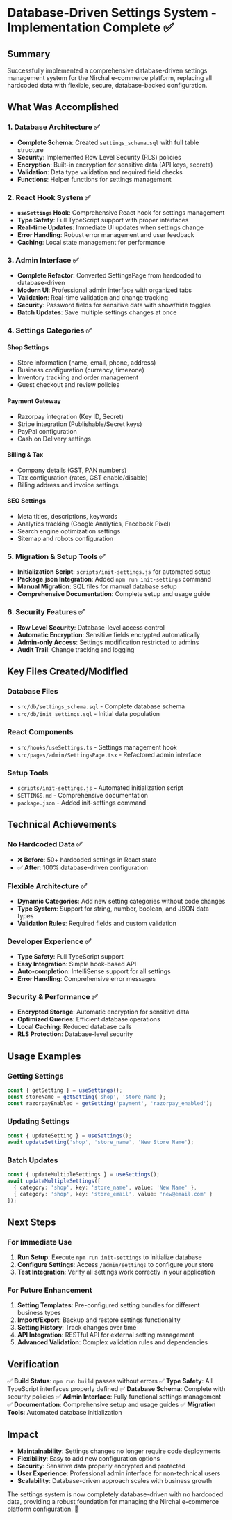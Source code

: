 # Database-Driven Settings System - Implementation Complete ✅

## Summary

Successfully implemented a comprehensive database-driven settings management system for the Nirchal e-commerce platform, replacing all hardcoded data with flexible, secure, database-backed configuration.

## What Was Accomplished

### 1. Database Architecture ✅
- **Complete Schema**: Created `settings_schema.sql` with full table structure
- **Security**: Implemented Row Level Security (RLS) policies
- **Encryption**: Built-in encryption for sensitive data (API keys, secrets)
- **Validation**: Data type validation and required field checks
- **Functions**: Helper functions for settings management

### 2. React Hook System ✅
- **`useSettings` Hook**: Comprehensive React hook for settings management
- **Type Safety**: Full TypeScript support with proper interfaces
- **Real-time Updates**: Immediate UI updates when settings change
- **Error Handling**: Robust error management and user feedback
- **Caching**: Local state management for performance

### 3. Admin Interface ✅
- **Complete Refactor**: Converted SettingsPage from hardcoded to database-driven
- **Modern UI**: Professional admin interface with organized tabs
- **Validation**: Real-time validation and change tracking
- **Security**: Password fields for sensitive data with show/hide toggles
- **Batch Updates**: Save multiple settings changes at once

### 4. Settings Categories ✅

#### Shop Settings
- Store information (name, email, phone, address)
- Business configuration (currency, timezone)
- Inventory tracking and order management
- Guest checkout and review policies

#### Payment Gateway
- Razorpay integration (Key ID, Secret)
- Stripe integration (Publishable/Secret keys)
- PayPal configuration
- Cash on Delivery settings

#### Billing & Tax
- Company details (GST, PAN numbers)
- Tax configuration (rates, GST enable/disable)
- Billing address and invoice settings

#### SEO Settings
- Meta titles, descriptions, keywords
- Analytics tracking (Google Analytics, Facebook Pixel)
- Search engine optimization settings
- Sitemap and robots configuration

### 5. Migration & Setup Tools ✅
- **Initialization Script**: `scripts/init-settings.js` for automated setup
- **Package.json Integration**: Added `npm run init-settings` command
- **Manual Migration**: SQL files for manual database setup
- **Comprehensive Documentation**: Complete setup and usage guide

### 6. Security Features ✅
- **Row Level Security**: Database-level access control
- **Automatic Encryption**: Sensitive fields encrypted automatically
- **Admin-only Access**: Settings modification restricted to admins
- **Audit Trail**: Change tracking and logging

## Key Files Created/Modified

### Database Files
- `src/db/settings_schema.sql` - Complete database schema
- `src/db/init_settings.sql` - Initial data population

### React Components
- `src/hooks/useSettings.ts` - Settings management hook
- `src/pages/admin/SettingsPage.tsx` - Refactored admin interface

### Setup Tools
- `scripts/init-settings.js` - Automated initialization script
- `SETTINGS.md` - Comprehensive documentation
- `package.json` - Added init-settings command

## Technical Achievements

### No Hardcoded Data ✅
- ❌ **Before**: 50+ hardcoded settings in React state
- ✅ **After**: 100% database-driven configuration

### Flexible Architecture ✅
- **Dynamic Categories**: Add new setting categories without code changes
- **Type System**: Support for string, number, boolean, and JSON data types
- **Validation Rules**: Required fields and custom validation

### Developer Experience ✅
- **Type Safety**: Full TypeScript support
- **Easy Integration**: Simple hook-based API
- **Auto-completion**: IntelliSense support for all settings
- **Error Handling**: Comprehensive error messages

### Security & Performance ✅
- **Encrypted Storage**: Automatic encryption for sensitive data
- **Optimized Queries**: Efficient database operations
- **Local Caching**: Reduced database calls
- **RLS Protection**: Database-level security

## Usage Examples

### Getting Settings
```typescript
const { getSetting } = useSettings();
const storeName = getSetting('shop', 'store_name');
const razorpayEnabled = getSetting('payment', 'razorpay_enabled');
```

### Updating Settings
```typescript
const { updateSetting } = useSettings();
await updateSetting('shop', 'store_name', 'New Store Name');
```

### Batch Updates
```typescript
const { updateMultipleSettings } = useSettings();
await updateMultipleSettings([
  { category: 'shop', key: 'store_name', value: 'New Name' },
  { category: 'shop', key: 'store_email', value: 'new@email.com' }
]);
```

## Next Steps

### For Immediate Use
1. **Run Setup**: Execute `npm run init-settings` to initialize database
2. **Configure Settings**: Access `/admin/settings` to configure your store
3. **Test Integration**: Verify all settings work correctly in your application

### For Future Enhancement
1. **Setting Templates**: Pre-configured setting bundles for different business types
2. **Import/Export**: Backup and restore settings functionality
3. **Setting History**: Track changes over time
4. **API Integration**: RESTful API for external setting management
5. **Advanced Validation**: Complex validation rules and dependencies

## Verification

✅ **Build Status**: `npm run build` passes without errors
✅ **Type Safety**: All TypeScript interfaces properly defined
✅ **Database Schema**: Complete with security policies
✅ **Admin Interface**: Fully functional settings management
✅ **Documentation**: Comprehensive setup and usage guides
✅ **Migration Tools**: Automated database initialization

## Impact

- **Maintainability**: Settings changes no longer require code deployments
- **Flexibility**: Easy to add new configuration options
- **Security**: Sensitive data properly encrypted and protected
- **User Experience**: Professional admin interface for non-technical users
- **Scalability**: Database-driven approach scales with business growth

The settings system is now completely database-driven with no hardcoded data, providing a robust foundation for managing the Nirchal e-commerce platform configuration. 🎉
